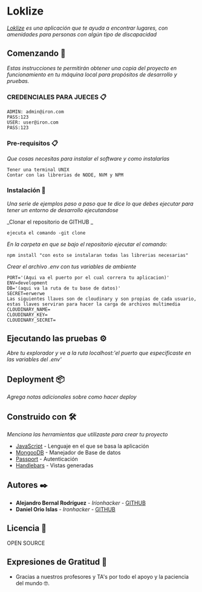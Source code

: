 # Loklize
_[Loklize](https://protected-brushlands-21356.herokuapp.com/) es una aplicación que te ayuda a encontrar lugares, con amenidades para personas con algún tipo de discapacidad_


## Comenzando 🚀

_Estas instrucciones te permitirán obtener una copia del proyecto en funcionamiento en tu máquina local para propósitos de desarrollo y pruebas._
### CREDENCIALES PARA JUECES 📋
```
ADMIN: admin@iron.com
PASS:123
USER: user@iron.com 
PASS:123
```
### Pre-requisitos 📋

_Que cosas necesitas para instalar el software y como instalarlas_
```
Tener una terminal UNIX
Contar con las librerias de NODE, NVM y NPM

```

### Instalación 🔧

_Una serie de ejemplos paso a paso que te dice lo que debes ejecutar para tener un entorno de desarrollo ejecutandose_

_Clonar el repositorio de GITHUB 
_

```
ejecuta el comando -git clone
```

_En la carpeta en que se bajo el repositorio ejecutar el comando:_

```
npm install "con esto se instalaran todas las librerias necesarias"
```

_Crear el archivo .env con tus variables de ambiente_

```
PORT='(Aqui va el puerto por el cual correra tu aplicacion)'
ENV=development
DB='(aqui va la ruta de tu base de datos)'
SECRET=erwerwe
Las siguientes llaves son de cloudinary y son propias de cada usuario, estas llaves serviran para hacer la carga de archivos multimedia 
CLOUDINARY_NAME=
CLOUDINARY_KEY=
CLOUDINARY_SECRET=
```

## Ejecutando las pruebas ⚙️

_Abre tu explorador y ve a la ruta localhost:'el puerto que especificaste en las variables del .env'_


## Deployment 📦

_Agrega notas adicionales sobre como hacer deploy_

## Construido con 🛠️

_Menciona las herramientas que utilizaste para crear tu proyecto_

* [JavaScript]([https://www.javascript.com/](https://www.javascript.com/)) - Lenguaje en el que se basa la aplicación
* [MongooDB]([https://www.mongodb.com/](https://www.mongodb.com/)) - Manejador de Base de datos
* [Passport]([http://www.passportjs.org/](http://www.passportjs.org/)) - Autenticación
* [Handlebars]([[https://handlebarsjs.com/](https://handlebarsjs.com/)) - Vistas generadas 

## Autores ✒️

* **Alejandro Bernal Rodríguez** - *Irionhacker* - [GITHUB]([https://github.com/bichous](https://github.com/bichous))
* **Daniel Orio Islas** - *Ironhacker* - [GITHUB]([https://github.com/danielislas3](https://github.com/danielislas3))


## Licencia 📄

OPEN SOURCE

## Expresiones de Gratitud 🎁

* Gracias a nuestros profesores y TA's por todo el apoyo y la paciencia del mundo 🤓.
